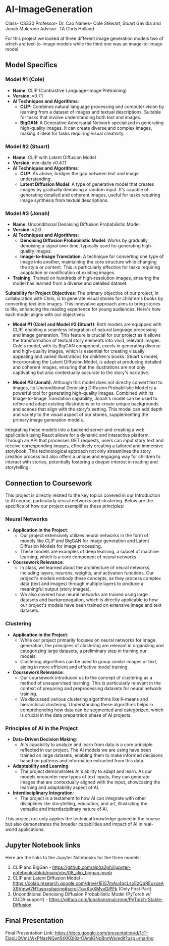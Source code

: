 # AI-ImageGeneration

Class- CS330
Professor- Dr. Cao
Names- Cole Stewart, Stuart Gavidia and Jonah Mulcrone
Advisor- TA Chris Holland

For this project we looked at three different image generation models two of which are text-to-image models while the third one was an image-to-image model.

## Model Specifics

### Model #1 (Cole)
- **Name**: CLIP (Contrastive Language–Image Pretraining)
- **Version**: v0.7.1
- **AI Techniques and Algorithms**:
  - **CLIP**: Combines natural language processing and computer vision by learning from a dataset of images and textual descriptions. Suitable for tasks that involve understanding both text and images.
  - **BigGAN**: A Generative Adversarial Network specialized in generating high-quality images. It can create diverse and complex images, making it ideal for tasks requiring visual creativity.

### Model #2 (Stuart)
- **Name**: CLIP with Latent Diffusion Model
- **Version**: min-dalle v0.4.11
- **AI Techniques and Algorithms**:
  - **CLIP**: As above, bridges the gap between text and image understanding.
  - **Latent Diffusion Model**: A type of generative model that creates images by gradually denoising a random input. It's capable of generating detailed and coherent images, useful for tasks requiring image synthesis from textual descriptions.

### Model #3 (Jonah)
- **Name**: Unconditional Denoising Diffusion Probabilistic Model
- **Version**: v2.0
- **AI Techniques and Algorithms**:
  - **Denoising Diffusion Probabilistic Model**: Works by gradually denoising a signal over time, typically used for generating high-quality images.
  - **Image-to-Image Translation**: A technique for converting one type of image into another, maintaining the core structure while changing the style or content. This is particularly effective for tasks requiring adaptation or modification of existing images.
- **Training**: Trained on hundreds of high-resolution images, ensuring the model has learned from a diverse and detailed dataset.

**Suitability for Project Objectives**: 
The primary objective of our project, in collaboration with Chris, is to generate visual stories for children's books by converting text into images. This innovative approach aims to bring stories to life, enhancing the reading experience for young audiences. Here's how each model aligns with our objectives:

- **Model #1 (Cole) and Model #2 (Stuart)**: Both models are equipped with CLIP, enabling a seamless integration of natural language processing and image generation. This feature is crucial for our project as it allows the transformation of textual story elements into vivid, relevant images. Cole's model, with its BigGAN component, excels in generating diverse and high-quality images, which is essential for creating visually appealing and varied illustrations for children's books. Stuart's model, incorporating the Latent Diffusion Model, is adept at producing detailed and coherent images, ensuring that the illustrations are not only captivating but also contextually accurate to the story's narrative.

- **Model #3 (Jonah)**: Although this model does not directly convert text to images, its Unconditional Denoising Diffusion Probabilistic Model is a powerful tool for generating high-quality images. Combined with its Image-to-Image Translation capability, Jonah's model can be used to refine and adapt existing illustrations or to create unique backgrounds and scenes that align with the story's setting. This model can add depth and variety to the visual aspect of our stories, supplementing the primary image generation models.

Integrating these models into a backend server and creating a web application using React allows for a dynamic and interactive platform. Through an API that processes GET requests, users can input story text and receive corresponding images, effectively creating a tailored and immersive storybook. This technological approach not only streamlines the story creation process but also offers a unique and engaging way for children to interact with stories, potentially fostering a deeper interest in reading and storytelling.

## Connection to Coursework

This project is directly related to the key topics covered in our Introduction to AI course, particularly neural networks and clustering. Below are the specifics of how our project exemplifies these principles:

### Neural Networks
- **Application in the Project**: 
  - Our project extensively utilizes neural networks in the form of models like CLIP and BigGAN for image generation and Latent Diffusion Models for image processing.
  - These models are examples of deep learning, a subset of machine learning, which is a core component of neural networks.
- **Coursework Relevance**: 
  - In class, we learned about the architecture of neural networks, including layers, neurons, weights, and activation functions. Our project's models embody these concepts, as they process complex data (text and images) through multiple layers to produce a meaningful output (story images).
  - We also covered how neural networks are trained using large datasets and backpropagation, which is directly applicable to how our project's models have been trained on extensive image and text datasets.

### Clustering
- **Application in the Project**: 
  - While our project primarily focuses on neural networks for image generation, the principles of clustering are relevant in organizing and categorizing large datasets, a preliminary step in training our models.
  - Clustering algorithms can be used to group similar images or text, aiding in more efficient and effective model training.
- **Coursework Relevance**: 
  - Our coursework introduced us to the concept of clustering as a method of unsupervised learning. This is particularly relevant in the context of preparing and preprocessing datasets for neural network training.
  - We discussed various clustering algorithms like K-means and hierarchical clustering. Understanding these algorithms helps in comprehending how data can be segmented and categorized, which is crucial in the data preparation phase of AI projects.

### Principles of AI in the Project
- **Data-Driven Decision Making**: 
  - AI's capability to analyze and learn from data is a core principle reflected in our project. The AI models we are using have been trained on large datasets, enabling them to make informed decisions based on patterns and information extracted from this data.
- **Adaptability and Learning**: 
  - The project demonstrates AI's ability to adapt and learn. As our models encounter new types of text inputs, they can generate images that are contextually aligned with the input, showcasing the learning and adaptability aspect of AI.
- **Interdisciplinary Integration**: 
  - The project is a testament to how AI can integrate with other disciplines like storytelling, education, and art, illustrating the versatile and interdisciplinary nature of AI.

This project not only applies the technical knowledge gained in the course but also demonstrates the broader capabilities and impact of AI in real-world applications.

## Jupyter Notebook links
Here are the links to the Jupyter Notebooks for the three models:

1. CLIP and BigGan - https://github.com/alpha2phi/jupyter-notebooks/blob/main/nbs/08_clip_biggan.ipynb
2. CLIP and Latent Diffusion Model - https://colab.research.google.com/drive/1EIS7mAu4qcLsoEzQqREuxxaAX9Vmwt7H?usp=sharing#scrollTo=KiyXMyvDjPFk (Only First Part)
3. Unconditional Denoising Diffusion Probabilistic Model (PyTorch w/ CUDA support) - https://github.com/jonahansmulcrone/PyTorch-Stable-Diffusion

## Final Presentation
Final Presentation Link: https://docs.google.com/presentation/d/1cT-EiapUQVmLWxPNazNQwtStXKQl8zrDAmiGNpBnnWs/edit?usp=sharing
